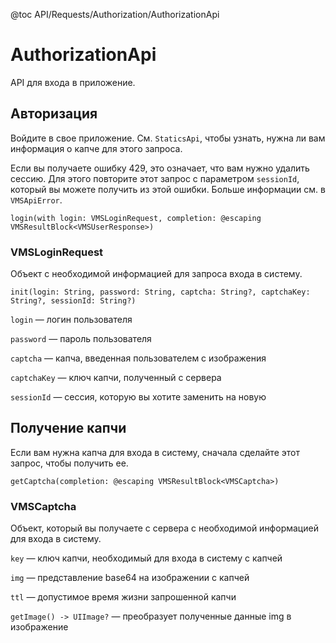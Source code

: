 @toc API/Requests/Authorization/AuthorizationApi

# AuthorizationApi #

API для входа в приложение.


## Авторизация

Войдите в свое приложение. См. `StaticsApi`, чтобы узнать, нужна ли вам информация о капче для этого запроса.

Если вы получаете ошибку 429, это означает, что вам нужно удалить сессию. Для этого повторите этот запрос с параметром `sessionId`, который вы можете получить из этой ошибки. Больше информации см. в `VMSApiError`.

```
login(with login: VMSLoginRequest, completion: @escaping VMSResultBlock<VMSUserResponse>)
```

### VMSLoginRequest

Объект с необходимой информацией для запроса входа в систему.

```
init(login: String, password: String, captcha: String?, captchaKey: String?, sessionId: String?)
```

`login` — логин пользователя

`password` — пароль пользователя

`captcha` — капча, введенная пользователем с изображения

`captchaKey` — ключ капчи, полученный с сервера

`sessionId` — сессия, которую вы хотите заменить на новую


## Получение капчи

Если вам нужна капча для входа в систему, сначала сделайте этот запрос, чтобы получить ее.

```
getCaptcha(completion: @escaping VMSResultBlock<VMSCaptcha>)
```

### VMSCaptcha

Объект, который вы получаете с сервера с необходимой информацией для входа в систему.

`key` — ключ капчи, необходимый для входа в систему с капчей

`img` — представление base64 на изображении с капчей

`ttl` — допустимое время жизни запрошенной капчи

`getImage() -> UIImage?` — преобразует полученные данные img в изображение
